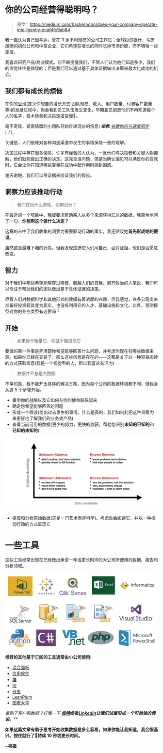 # 你的公司经营得聪明吗？

> 原文：<https://medium.com/hackernoon/does-your-company-operate-intelligently-dcaf4fc9ab84>

我一直认为自己很幸运，曾在 3 家不同规模的公司工作过；全球投资银行、斗志昂扬的初创公司和中型企业，它们希望在增长的同时吃掉市场份额，而不牺牲一些速度。

我喜欢研究产品/商业模式。它不断提醒我们，不管人们认为他们知道多少，我们的直觉往往是错误的；但是我们可以通过基于具体证据做出决策来最大化成功的机会。

## 我们都有成长的烦恼

在你的[公司](https://hackernoon.com/tagged/company)(定义你想要的增长方式:团队规模、收入、用户数量、付费客户数量等)的发展过程中，你会看到员工队伍发生变化，早期雇员抱怨他们不再知道每个人的名字，技术债务和决策速度变慢🤦。

毫不奇怪，紧密结盟的小团队开始传递混杂的信息( ***结帐*** [*谷歌如何与速度同步*](https://youtu.be/mJB83EZtAjc) *)！*)。

关键是，人们很难对各种沟通渠道中发生的事情保持一致的理解。

决策过程中存在很多偏见，许多有经验的人认为，一旦他们与决策者和关键人物接触，他们就能做出正确的决定。这完全没问题，但是当确认偏见可以满足你的自我时，它会让你在知道哪些变量在成功中起作用时感到困惑。

谢天谢地，我们可以用证据来验证我们的假设。

## 洞察力应该推动行动

> 我们在玩什么游戏，如何记分？

在最近的一个项目中，我被要求帮助某人从多个来源获得汇总的数据，我简单地问了一句，**你想用这个做什么决定？**

这真的击中了我们收集的洞察力需要驱动行动的事实，我还建议她**首先形成她的假设**。

虽然这是最难下咽的药丸，但我发现这迫使人们问自己，面对证据，他们是否愿意改变。

## 智力

对于我们中那些希望能够穿过噪音，超越人们的自我，避开政治的人来说，我们可以专注于帮助我们的团队做出基于具体证据的决策。

尽管人们对数据科学和其他形式的建模有着浓厚的兴趣，但我感觉，许多公司尚未准备好投资将其变为现实，也没有利用它的人才、基础设施和文化。此外，预测模型对你的业务类型有必要吗？

## 开始

> 如果你不衡量它，你就不能提高它

要做的第一件事是弄清楚你希望能够回答什么问题，并考虑你现在有哪些数据来源。如果你已经在交易了，那么这些信息是存在的——这都是关于以一种容易阅读的方式获取信息(我是一个视觉型的人，所以我喜欢有活力)

> 数据并不总是大数据

不幸的是，我不能开出具体的解决方案，因为每个公司的数据环境都不同，但我会从这 5 个步骤开始。

*   重申你的战略以及它如何与你的使命联系起来
*   确定您希望能够回答的问题
*   形成一个假设(给出过去发生的事情，什么是真的，我们如何利用这种洞察力来更好地了解我们的业务或产品)
*   查看当前可用的数据(更少的努力，更快的收获，帮助您识别**未知的已知的**和**已知的未知的**)

![](img/e88eb4cdf7a27dee2b8e0cabbd2fc34e.png)

*   提取和分析原始数据(这是一门艺术而非科学)。考虑谁会阅读它，并以一种推动行动的方式呈现它

# 一些工具

这些工具经常出现在已经做出承诺一年或更长时间的大公司所使用的数据、报告和分析领域。

![](img/0332b986cfc4d15b88e922d916348520.png)

**推荐的其他基于订阅的工具通常由小公司使用**:

*   [混合面板](https://mixpanel.com/)
*   [应用软件](https://www.appsflyer.com/)
*   [堆](https://heapanalytics.com/)
*   [段](https://segment.com/)
*   [分支](https://branch.io/)
*   [LeanPlum](https://www.leanplum.com/)
*   [图表大亨](https://chartmogul.com/)

*拿到了客户和数据？打我一下* [***推特***](https://twitter.com/JayYoms)**或者**[***LinkedIn***](https://www.linkedin.com/in/jamesojo/)***让我们试着形成一个可检验的假设。*****

**如果这篇文章有助于思考开始收集数据是多么容易，如果你能让我知道，我会很高兴。按住就行了👏持续 10 秒或更长时间。**

**~祝福**